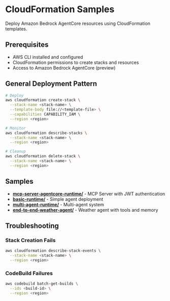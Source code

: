 # CloudFormation Samples

Deploy Amazon Bedrock AgentCore resources using CloudFormation templates.

## Prerequisites

- AWS CLI installed and configured
- CloudFormation permissions to create stacks and resources
- Access to Amazon Bedrock AgentCore (preview)

## General Deployment Pattern

```bash
# Deploy
aws cloudformation create-stack \
  --stack-name <stack-name> \
  --template-body file://<template-file> \
  --capabilities CAPABILITY_IAM \
  --region <region>

# Monitor
aws cloudformation describe-stacks \
  --stack-name <stack-name> \
  --region <region>

# Cleanup
aws cloudformation delete-stack \
  --stack-name <stack-name> \
  --region <region>
```

## Samples

- **[mcp-server-agentcore-runtime/](./mcp-server-agentcore-runtime/)** - MCP Server with JWT authentication
- **[basic-runtime/](./basic-runtime/)** - Simple agent deployment
- **[multi-agent-runtime/](./multi-agent-runtime/)** - Multi-agent system
- **[end-to-end-weather-agent/](./end-to-end-weather-agent/)** - Weather agent with tools and memory

## Troubleshooting

### Stack Creation Fails
```bash
aws cloudformation describe-stack-events \
  --stack-name <stack-name> \
  --region <region>
```

### CodeBuild Failures
```bash
aws codebuild batch-get-builds \
  --ids <build-id> \
  --region <region>
```
